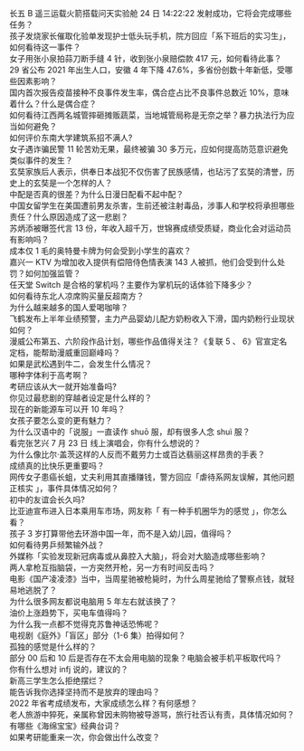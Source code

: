 长五 B 遥三运载火箭搭载问天实验舱 24 日 14:22:22 发射成功，它将会完成哪些任务？  
孩子发烧家长催取化验单发现护士低头玩手机，院方回应「系下班后的实习生」，如何看待这一事件？  
女子用张小泉拍蒜刀断手缝 4 针，收到张小泉赔偿款 417 元，如何看待此事？  
29 省公布 2021 年出生人口，安徽 4 年下降 47.6%，多省份创数十年新低，受哪些因素影响？  
国内首次报告疫苗接种不良事件发生率，偶合症占比不良事件总数近 10%，意味着什么？什么是偶合症？  
如何看待江西两名城管摔砸摊贩蔬菜，当地城管局称是无奈之举？暴力执法行为应当如何避免？  
如何评价东南大学建筑系招不满人?  
女子遇诈骗民警 11 轮苦劝无果，最终被骗 30 多万元，应如何提高防范意识避免类似事件的发生？  
玄奘家族后人表示，供奉日本战犯不仅伤害了民族感情，也玷污了玄奘的清誉，历史上的玄奘是一个怎样的人？  
中配是否真的很差？为什么日漫日配看不起中配？  
中国女留学生在美国遭前男友杀害，生前还被注射毒品，涉事人和学校将承担哪些责任？什么原因造成了这一悲剧？  
苏炳添被曝签代言 13 份，年收入超千万，世锦赛成绩受质疑，商业化会对运动员有影响吗？  
成本仅 1 毛的奥特曼卡牌为何会受到小学生的喜欢？  
嘉兴一 KTV 为增加收入提供有偿陪侍色情表演 143 人被抓，他们会受到什么处罚？如何加强监管？  
任天堂 Switch 是合格的掌机吗？主要作为掌机玩的话体验下降多少？  
如何看待东北人凉席购买量反超南方？  
为什么越来越多的国人爱喝咖啡？  
飞鹤发布上半年业绩预警，主力产品婴幼儿配方奶粉收入下滑，国内奶粉行业现状如何？  
漫威公布第五、六阶段作品计划，哪些作品值得关注？《复联 5 、 6》官宣定名定档，能帮助漫威重回巅峰吗？  
如果是武松遇到牛二，会发生什么情况？  
哪种字体利于高考啊？  
考研应该从大一就开始准备吗?  
你见过最悲剧的穿越者设定是什么样的？  
现在的新能源车可以开 10 年吗？  
女孩子要怎么变的更有魅力？  
为什么汉语中的「说服」一直读作 shuō 服，却有很多人念 shuì 服？  
看完张艺兴 7 月 23 日 线上演唱会，你有什么想说的？  
为什么像比尔·盖茨这样的人反而不戴劳力士或百达翡丽这样昂贵的手表？  
成绩真的比快乐更重要吗？  
网传女子患癌长蛆，丈夫利用其直播赚钱，警方回应「虐待系网友误解，其他问题正核实 」，事件具体情况如何？  
初中的友谊会长久吗?  
比亚迪宣布进入日本乘用车市场，网友称「 有一种手机圈华为的感觉 」，你怎么看？  
孩子 3 岁打算带他去环游中国一年，而不是入幼儿园，值得吗？  
如何看待男乒频繁输外战？  
外媒称「实验发现新冠病毒或从鼻腔入大脑」，将会对大脑造成哪些影响？  
两人拿枪互指脑袋，一方突然开枪，另一方有时间反击吗？  
电影《国产凌凌漆》当中，当周星驰被枪毙时，为什么周星驰给了警察点钱，就轻易地逃脱了？  
为什么很多网友都说电脑用 5 年左右就该换了？  
油价上涨趋势下，买电车值得吗？  
为什么我一点都不觉得克苏鲁神话恐怖呢？  
电视剧《庭外》「盲区」部分（1-6 集）拍得如何？  
孤独的感觉是什么样的？  
部分 00 后和 10 后是否存在不太会用电脑的现象？电脑会被手机平板取代吗？  
你有什么想对 infj 说的，建议的？  
新高三学生怎么拒绝摆烂？  
能告诉我你选择坚持而不是放弃的理由吗？  
2022 年省考成绩发布，大家成绩怎么样？有何感想？  
老人旅游中猝死，亲属称曾因未购物被导游骂，旅行社否认有责，具体情况如何？  
有哪些《海绵宝宝》经典台词？  
如果考研能重来一次，你会做出什么改变？  

